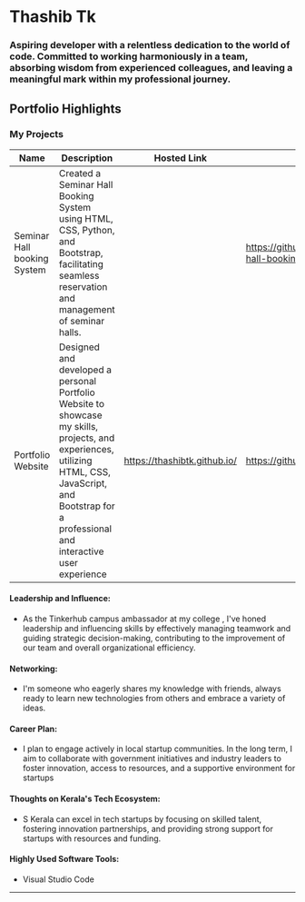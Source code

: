 # Thashib Tk

### Aspiring developer with a relentless dedication to the world of code. Committed to working harmoniously in a team, absorbing wisdom from experienced colleagues, and leaving a meaningful mark within my professional journey.


## Portfolio Highlights

### My Projects

| Name                               | Description                                                               | Hosted Link                              | Repo Link                                                      |
|------------------------------------|---------------------------------------------------------------------------|------------------------------------------|----------------------------------------------------------------|
| Seminar Hall booking System        | Created a Seminar Hall Booking System using HTML, CSS, Python, and Bootstrap, facilitating seamless reservation and management of seminar halls.                                            |      | https://github.com/thashibtk/kmctce-seminar-hall-booking-system          | 
| Portfolio Website                           | Designed and developed a personal Portfolio Website to showcase my skills, projects, and experiences, utilizing HTML, CSS, JavaScript, and Bootstrap for a professional and interactive user experience                                            | https://thashibtk.github.io/     | https://github.com/thashibtk/thashibtk.github.io          |


#### Leadership and Influence:

- As the Tinkerhub campus ambassador at my college , I've honed leadership and influencing skills by effectively managing teamwork and guiding strategic decision-making, contributing to the improvement of our team and overall organizational efficiency.

#### Networking:

- I'm someone who eagerly shares my knowledge with friends, always ready to learn new technologies from others and embrace a variety of ideas.

#### Career Plan:

- I plan to engage actively in local startup communities. In the long term, I aim to collaborate with government initiatives and industry leaders to foster innovation, access to resources, and a supportive environment for startups

#### Thoughts on Kerala's Tech Ecosystem:

- S
Kerala can excel in tech startups by focusing on skilled talent, fostering innovation partnerships, and providing strong support for startups with resources and funding.

#### Highly Used Software Tools:

- Visual Studio Code

---

